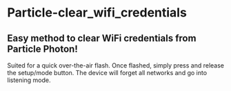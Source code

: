 # Particle-clear_wifi_credentials


## Easy method to clear WiFi credentials from Particle Photon!

Suited for a quick over-the-air flash. Once flashed, simply press and release the setup/mode button. The device will forget all networks and go into listening mode.
